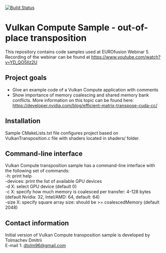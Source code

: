 [![Build Status](https://travis-ci.com/DTolm/VulkanComputeSamples-Transposition.svg?branch=main)](https://travis-ci.com/DTolm/VulkanComputeSamples-Transposition)
# Vulkan Compute Sample - out-of-place transposition 
This repository contains code samples used at EUROfusion Webinar 5. Recording of the webinar can be found at https://www.youtube.com/watch?v=YD_QO5Ilz2U

## Project goals
  - Give an example code of a Vulkan Compute application with comments
  - Show importance of memory coalescing and shared memory bank conflicts. More information on this topic can be found here: https://developer.nvidia.com/blog/efficient-matrix-transpose-cuda-cc/

## Installation
Sample CMakeLists.txt file configures project based on VulkanTransposition.c file with shaders located in shaders/ folder.

## Command-line interface
Vulkan Compute transposition sample has a command-line interface with the following set of commands:\
-h: print help\
-devices: print the list of available GPU devices\
-d X: select GPU device (default 0)\
-c X: specify how much memory is coalesced per transfer: 4-128 bytes (default Nvidia: 32, Intel/AMD: 64, default: 64)\
-size X: specify square array size: should be >= coalescedMemory (default 2048)

## Contact information
Initial version of Vulkan Compute transposition sample is developed by Tolmachev Dmitrii\
E-mail 1: <dtolm96@gmail.com>
